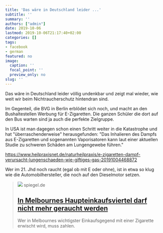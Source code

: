 ```yaml
---
title: 'Das wäre in Deutschland leider ...'
subtitle: ''
summary: ''
authors: ["admin"]
date: 2019-10-06
lastmod: 2019-10-06T21:17:40+02:00
categories: []
tags:
- facebook
- german
featured: no
image:
  caption: ''
  focal_point: ''
  preview_only: no
slug: ''
---
```

Das wäre in Deutschland leider völlig undenkbar und zeigt mal wieder, wie weit wir beim Nichtraucherschutz hintendran sind. 

Im Gegenteil, die BVG in Berlin erblödet sich noch, und macht an den Bushaltestellen Werbung für E-Zigaretten. Die ganzen Schüler die dort auf den Bus warten sind ja auch die perfekte Zielgruppe. 

In USA ist man dagegen schon einen Schritt weiter in die Katastrophe und hat "überraschenderweise" herausgefunden: "Das Inhalieren des Dampfs aus E-Zigaretten und sogenannten Vaporisatoren kann laut einer aktuellen Studie zu schweren Schäden am Lungengewebe führen."

https://www.heilpraxisnet.de/naturheilpraxis/e-zigaretten-dampf-verursacht-lungenschaeden-wie-giftiges-gas-20191004468872

Wer im 21. Jhd noch raucht (egal ob mit E oder ohne), ist in etwa so klug wie die Automobilhersteller, die noch auf den Dieselmotor setzen.
> [![](https://cdn.prod.www.spiegel.de/images/5b75e3f9-0001-0004-0000-000001475964_w1280_r1.77_fpx52_fpy50.jpg)](https://www.spiegel.de/panorama/gesellschaft/melbourne-rauchverbot-in-haupteinkaufsviertel-a-1289971.html)
> spiegel.de
> ## [In Melbournes Haupteinkaufsviertel darf nicht mehr geraucht werden](https://www.spiegel.de/panorama/gesellschaft/melbourne-rauchverbot-in-haupteinkaufsviertel-a-1289971.html)
>
>Wer in Melbournes wichtigster Einkaufsgegend mit einer Zigarette erwischt wird, muss zahlen.


